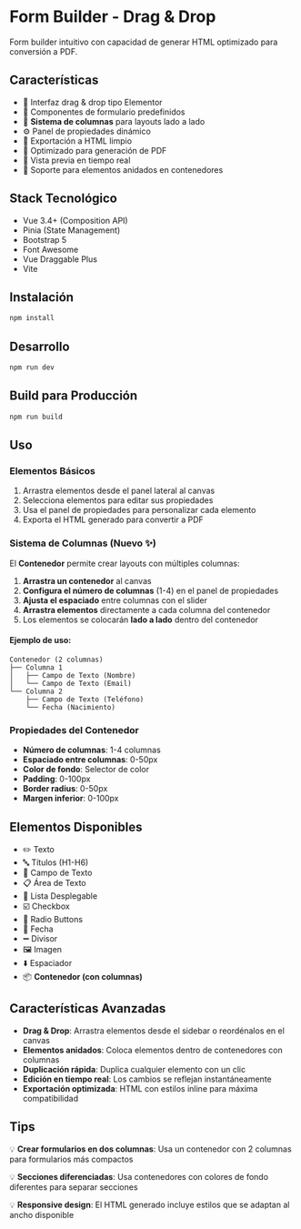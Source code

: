 # Form Builder - Drag & Drop

Form builder intuitivo con capacidad de generar HTML optimizado para conversión a PDF.

## Características

- 🎨 Interfaz drag & drop tipo Elementor
- 📝 Componentes de formulario predefinidos
- 📐 **Sistema de columnas** para layouts lado a lado
- ⚙️ Panel de propiedades dinámico
- 📄 Exportación a HTML limpio
- 🎯 Optimizado para generación de PDF
- 💾 Vista previa en tiempo real
- 🔄 Soporte para elementos anidados en contenedores

## Stack Tecnológico

- Vue 3.4+ (Composition API)
- Pinia (State Management)
- Bootstrap 5
- Font Awesome
- Vue Draggable Plus
- Vite

## Instalación

```bash
npm install
```

## Desarrollo

```bash
npm run dev
```

## Build para Producción

```bash
npm run build
```

## Uso

### Elementos Básicos
1. Arrastra elementos desde el panel lateral al canvas
2. Selecciona elementos para editar sus propiedades
3. Usa el panel de propiedades para personalizar cada elemento
4. Exporta el HTML generado para convertir a PDF

### Sistema de Columnas (Nuevo ✨)

El **Contenedor** permite crear layouts con múltiples columnas:

1. **Arrastra un contenedor** al canvas
2. **Configura el número de columnas** (1-4) en el panel de propiedades
3. **Ajusta el espaciado** entre columnas con el slider
4. **Arrastra elementos** directamente a cada columna del contenedor
5. Los elementos se colocarán **lado a lado** dentro del contenedor

#### Ejemplo de uso:
```
Contenedor (2 columnas)
├── Columna 1
│   ├── Campo de Texto (Nombre)
│   └── Campo de Texto (Email)
└── Columna 2
    ├── Campo de Texto (Teléfono)
    └── Fecha (Nacimiento)
```

### Propiedades del Contenedor

- **Número de columnas**: 1-4 columnas
- **Espaciado entre columnas**: 0-50px
- **Color de fondo**: Selector de color
- **Padding**: 0-100px
- **Border radius**: 0-50px
- **Margen inferior**: 0-100px

## Elementos Disponibles

- ✏️ Texto
- 🔤 Títulos (H1-H6)
- 📝 Campo de Texto
- 📋 Área de Texto
- 📜 Lista Desplegable
- ☑️ Checkbox
- 🔘 Radio Buttons
- 📅 Fecha
- ➖ Divisor
- 🖼️ Imagen
- ⬇️ Espaciador
- 📦 **Contenedor (con columnas)**

## Características Avanzadas

- **Drag & Drop**: Arrastra elementos desde el sidebar o reordénalos en el canvas
- **Elementos anidados**: Coloca elementos dentro de contenedores con columnas
- **Duplicación rápida**: Duplica cualquier elemento con un clic
- **Edición en tiempo real**: Los cambios se reflejan instantáneamente
- **Exportación optimizada**: HTML con estilos inline para máxima compatibilidad

## Tips

💡 **Crear formularios en dos columnas**: Usa un contenedor con 2 columnas para formularios más compactos

💡 **Secciones diferenciadas**: Usa contenedores con colores de fondo diferentes para separar secciones

💡 **Responsive design**: El HTML generado incluye estilos que se adaptan al ancho disponible

